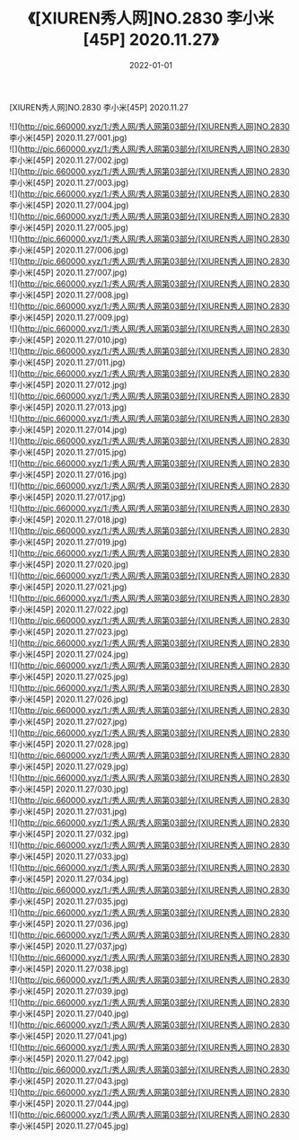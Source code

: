﻿---
layout: post
title:  《[XIUREN秀人网]NO.2830 李小米[45P] 2020.11.27》
date:   2022-01-01
img: http://pic.660000.xyz/1:/秀人网/秀人网第03部分/[XIUREN秀人网]NO.2830 李小米[45P] 2020.11.27/000.jpg
categories: [美女, 清纯, 唯美]
---

[XIUREN秀人网]NO.2830 李小米[45P] 2020.11.27

 ![](http://pic.660000.xyz/1:/秀人网/秀人网第03部分/[XIUREN秀人网]NO.2830 李小米[45P] 2020.11.27/001.jpg) <br>![](http://pic.660000.xyz/1:/秀人网/秀人网第03部分/[XIUREN秀人网]NO.2830 李小米[45P] 2020.11.27/002.jpg) <br>![](http://pic.660000.xyz/1:/秀人网/秀人网第03部分/[XIUREN秀人网]NO.2830 李小米[45P] 2020.11.27/003.jpg) <br>![](http://pic.660000.xyz/1:/秀人网/秀人网第03部分/[XIUREN秀人网]NO.2830 李小米[45P] 2020.11.27/004.jpg) <br>![](http://pic.660000.xyz/1:/秀人网/秀人网第03部分/[XIUREN秀人网]NO.2830 李小米[45P] 2020.11.27/005.jpg) <br>![](http://pic.660000.xyz/1:/秀人网/秀人网第03部分/[XIUREN秀人网]NO.2830 李小米[45P] 2020.11.27/006.jpg) <br>![](http://pic.660000.xyz/1:/秀人网/秀人网第03部分/[XIUREN秀人网]NO.2830 李小米[45P] 2020.11.27/007.jpg) <br>![](http://pic.660000.xyz/1:/秀人网/秀人网第03部分/[XIUREN秀人网]NO.2830 李小米[45P] 2020.11.27/008.jpg) <br>![](http://pic.660000.xyz/1:/秀人网/秀人网第03部分/[XIUREN秀人网]NO.2830 李小米[45P] 2020.11.27/009.jpg) <br>![](http://pic.660000.xyz/1:/秀人网/秀人网第03部分/[XIUREN秀人网]NO.2830 李小米[45P] 2020.11.27/010.jpg) <br>![](http://pic.660000.xyz/1:/秀人网/秀人网第03部分/[XIUREN秀人网]NO.2830 李小米[45P] 2020.11.27/011.jpg) <br>![](http://pic.660000.xyz/1:/秀人网/秀人网第03部分/[XIUREN秀人网]NO.2830 李小米[45P] 2020.11.27/012.jpg) <br>![](http://pic.660000.xyz/1:/秀人网/秀人网第03部分/[XIUREN秀人网]NO.2830 李小米[45P] 2020.11.27/013.jpg) <br>![](http://pic.660000.xyz/1:/秀人网/秀人网第03部分/[XIUREN秀人网]NO.2830 李小米[45P] 2020.11.27/014.jpg) <br>![](http://pic.660000.xyz/1:/秀人网/秀人网第03部分/[XIUREN秀人网]NO.2830 李小米[45P] 2020.11.27/015.jpg) <br>![](http://pic.660000.xyz/1:/秀人网/秀人网第03部分/[XIUREN秀人网]NO.2830 李小米[45P] 2020.11.27/016.jpg) <br>![](http://pic.660000.xyz/1:/秀人网/秀人网第03部分/[XIUREN秀人网]NO.2830 李小米[45P] 2020.11.27/017.jpg) <br>![](http://pic.660000.xyz/1:/秀人网/秀人网第03部分/[XIUREN秀人网]NO.2830 李小米[45P] 2020.11.27/018.jpg) <br>![](http://pic.660000.xyz/1:/秀人网/秀人网第03部分/[XIUREN秀人网]NO.2830 李小米[45P] 2020.11.27/019.jpg) <br>![](http://pic.660000.xyz/1:/秀人网/秀人网第03部分/[XIUREN秀人网]NO.2830 李小米[45P] 2020.11.27/020.jpg) <br>![](http://pic.660000.xyz/1:/秀人网/秀人网第03部分/[XIUREN秀人网]NO.2830 李小米[45P] 2020.11.27/021.jpg) <br>![](http://pic.660000.xyz/1:/秀人网/秀人网第03部分/[XIUREN秀人网]NO.2830 李小米[45P] 2020.11.27/022.jpg) <br>![](http://pic.660000.xyz/1:/秀人网/秀人网第03部分/[XIUREN秀人网]NO.2830 李小米[45P] 2020.11.27/023.jpg) <br>![](http://pic.660000.xyz/1:/秀人网/秀人网第03部分/[XIUREN秀人网]NO.2830 李小米[45P] 2020.11.27/024.jpg) <br>![](http://pic.660000.xyz/1:/秀人网/秀人网第03部分/[XIUREN秀人网]NO.2830 李小米[45P] 2020.11.27/025.jpg) <br>![](http://pic.660000.xyz/1:/秀人网/秀人网第03部分/[XIUREN秀人网]NO.2830 李小米[45P] 2020.11.27/026.jpg) <br>![](http://pic.660000.xyz/1:/秀人网/秀人网第03部分/[XIUREN秀人网]NO.2830 李小米[45P] 2020.11.27/027.jpg) <br>![](http://pic.660000.xyz/1:/秀人网/秀人网第03部分/[XIUREN秀人网]NO.2830 李小米[45P] 2020.11.27/028.jpg) <br>![](http://pic.660000.xyz/1:/秀人网/秀人网第03部分/[XIUREN秀人网]NO.2830 李小米[45P] 2020.11.27/029.jpg) <br>![](http://pic.660000.xyz/1:/秀人网/秀人网第03部分/[XIUREN秀人网]NO.2830 李小米[45P] 2020.11.27/030.jpg) <br>![](http://pic.660000.xyz/1:/秀人网/秀人网第03部分/[XIUREN秀人网]NO.2830 李小米[45P] 2020.11.27/031.jpg) <br>![](http://pic.660000.xyz/1:/秀人网/秀人网第03部分/[XIUREN秀人网]NO.2830 李小米[45P] 2020.11.27/032.jpg) <br>![](http://pic.660000.xyz/1:/秀人网/秀人网第03部分/[XIUREN秀人网]NO.2830 李小米[45P] 2020.11.27/033.jpg) <br>![](http://pic.660000.xyz/1:/秀人网/秀人网第03部分/[XIUREN秀人网]NO.2830 李小米[45P] 2020.11.27/034.jpg) <br>![](http://pic.660000.xyz/1:/秀人网/秀人网第03部分/[XIUREN秀人网]NO.2830 李小米[45P] 2020.11.27/035.jpg) <br>![](http://pic.660000.xyz/1:/秀人网/秀人网第03部分/[XIUREN秀人网]NO.2830 李小米[45P] 2020.11.27/036.jpg) <br>![](http://pic.660000.xyz/1:/秀人网/秀人网第03部分/[XIUREN秀人网]NO.2830 李小米[45P] 2020.11.27/037.jpg) <br>![](http://pic.660000.xyz/1:/秀人网/秀人网第03部分/[XIUREN秀人网]NO.2830 李小米[45P] 2020.11.27/038.jpg) <br>![](http://pic.660000.xyz/1:/秀人网/秀人网第03部分/[XIUREN秀人网]NO.2830 李小米[45P] 2020.11.27/039.jpg) <br>![](http://pic.660000.xyz/1:/秀人网/秀人网第03部分/[XIUREN秀人网]NO.2830 李小米[45P] 2020.11.27/040.jpg) <br>![](http://pic.660000.xyz/1:/秀人网/秀人网第03部分/[XIUREN秀人网]NO.2830 李小米[45P] 2020.11.27/041.jpg) <br>![](http://pic.660000.xyz/1:/秀人网/秀人网第03部分/[XIUREN秀人网]NO.2830 李小米[45P] 2020.11.27/042.jpg) <br>![](http://pic.660000.xyz/1:/秀人网/秀人网第03部分/[XIUREN秀人网]NO.2830 李小米[45P] 2020.11.27/043.jpg) <br>![](http://pic.660000.xyz/1:/秀人网/秀人网第03部分/[XIUREN秀人网]NO.2830 李小米[45P] 2020.11.27/044.jpg) <br>![](http://pic.660000.xyz/1:/秀人网/秀人网第03部分/[XIUREN秀人网]NO.2830 李小米[45P] 2020.11.27/045.jpg) <br>